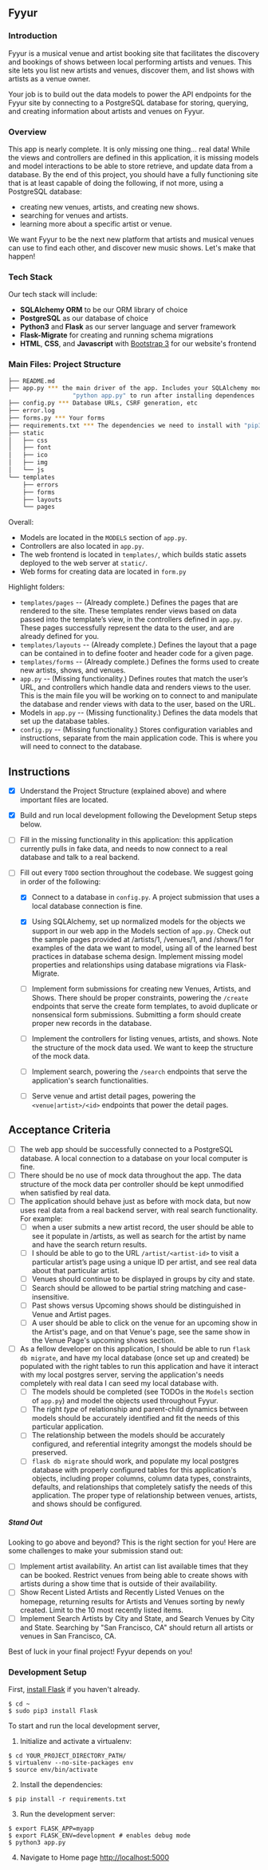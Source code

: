 Fyyur
-----

### Introduction

Fyyur is a musical venue and artist booking site that facilitates the discovery and bookings of shows between local performing artists and venues. This site lets you list new artists and venues, discover them, and list shows with artists as a venue owner.

Your job is to build out the data models to power the API endpoints for the Fyyur site by connecting to a PostgreSQL database for storing, querying, and creating information about artists and venues on Fyyur.

### Overview

This app is nearly complete. It is only missing one thing… real data! While the views and controllers are defined in this application, it is missing models and model interactions to be able to store retrieve, and update data from a database. By the end of this project, you should have a fully functioning site that is at least capable of doing the following, if not more, using a PostgreSQL database:

* creating new venues, artists, and creating new shows.
* searching for venues and artists.
* learning more about a specific artist or venue.

We want Fyyur to be the next new platform that artists and musical venues can use to find each other, and discover new music shows. Let's make that happen!

### Tech Stack

Our tech stack will include:

* **SQLAlchemy ORM** to be our ORM library of choice
* **PostgreSQL** as our database of choice
* **Python3** and **Flask** as our server language and server framework
* **Flask-Migrate** for creating and running schema migrations
* **HTML**, **CSS**, and **Javascript** with [Bootstrap 3](https://getbootstrap.com/docs/3.4/customize/) for our website's frontend

### Main Files: Project Structure

  ```sh
  ├── README.md
  ├── app.py *** the main driver of the app. Includes your SQLAlchemy models.
                    "python app.py" to run after installing dependences
  ├── config.py *** Database URLs, CSRF generation, etc
  ├── error.log
  ├── forms.py *** Your forms
  ├── requirements.txt *** The dependencies we need to install with "pip3 install -r requirements.txt"
  ├── static
  │   ├── css 
  │   ├── font
  │   ├── ico
  │   ├── img
  │   └── js
  └── templates
      ├── errors
      ├── forms
      ├── layouts
      └── pages
  ```

Overall:
* Models are located in the `MODELS` section of `app.py`.
* Controllers are also located in `app.py`.
* The web frontend is located in `templates/`, which builds static assets deployed to the web server at `static/`.
* Web forms for creating data are located in `form.py`


Highlight folders:
* `templates/pages` -- (Already complete.) Defines the pages that are rendered to the site. These templates render views based on data passed into the template’s view, in the controllers defined in `app.py`. These pages successfully represent the data to the user, and are already defined for you.
* `templates/layouts` -- (Already complete.) Defines the layout that a page can be contained in to define footer and header code for a given page.
* `templates/forms` -- (Already complete.) Defines the forms used to create new artists, shows, and venues.
* `app.py` -- (Missing functionality.) Defines routes that match the user’s URL, and controllers which handle data and renders views to the user. This is the main file you will be working on to connect to and manipulate the database and render views with data to the user, based on the URL.
* Models in `app.py` -- (Missing functionality.) Defines the data models that set up the database tables.
* `config.py` -- (Missing functionality.) Stores configuration variables and instructions, separate from the main application code. This is where you will need to connect to the database.


Instructions
-----

- [x] Understand the Project Structure (explained above) and where important files are located.
- [x] Build and run local development following the Development Setup steps below.
- [ ] Fill in the missing functionality in this application: this application currently pulls in fake data, and needs to now connect to a real database and talk to a real backend.
- [ ] Fill out every `TODO` section throughout the codebase. We suggest going in order of the following:

  - [x] Connect to a database in `config.py`. A project submission that uses a local database connection is fine.
  - [x] Using SQLAlchemy, set up normalized models for the objects we support in our web app in the Models section of `app.py`. Check out the sample pages provided at /artists/1, /venues/1, and /shows/1 for examples of the data we want to model, using all of the learned best practices in database schema design. Implement missing model properties and relationships using database migrations via Flask-Migrate.
  - [ ] Implement form submissions for creating new Venues, Artists, and Shows. There should be proper constraints, powering the `/create` endpoints that serve the create form templates, to avoid duplicate or nonsensical form submissions. Submitting a form should create proper new records in the database.
  - [ ] Implement the controllers for listing venues, artists, and shows. Note the structure of the mock data used. We want to keep the structure of the mock data.
  - [ ] Implement search, powering the `/search` endpoints that serve the application's search functionalities.
  - [ ] Serve venue and artist detail pages, powering the `<venue|artist>/<id>` endpoints that power the detail pages.


Acceptance Criteria
-----

- [ ] The web app should be successfully connected to a PostgreSQL database. A local connection to a database on your local computer is fine.
- [ ] There should be no use of mock data throughout the app. The data structure of the mock data per controller should be kept unmodified when satisfied by real data.
- [ ] The application should behave just as before with mock data, but now uses real data from a real backend server, with real search functionality. For example:
  - [ ] when a user submits a new artist record, the user should be able to see it populate in /artists, as well as search for the artist by name and have the search return results.
  - [ ] I should be able to go to the URL `/artist/<artist-id>` to visit a particular artist’s page using a unique ID per artist, and see real data about that particular artist.
  - [ ] Venues should continue to be displayed in groups by city and state.
  - [ ] Search should be allowed to be partial string matching and case-insensitive.
  - [ ] Past shows versus Upcoming shows should be distinguished in Venue and Artist pages.
  - [ ] A user should be able to click on the venue for an upcoming show in the Artist's page, and on that Venue's page, see the same show in the Venue Page's upcoming shows section.
- [ ] As a fellow developer on this application, I should be able to run `flask db migrate`, and have my local database (once set up and created) be populated with the right tables to run this application and have it interact with my local postgres server, serving the application's needs completely with real data I can seed my local database with.
  - [ ] The models should be completed (see TODOs in the `Models` section of `app.py`) and model the objects used throughout Fyyur.
  - [ ] The right _type_ of relationship and parent-child dynamics between models should be accurately identified and fit the needs of this particular application.
  - [ ] The relationship between the models should be accurately configured, and referential integrity amongst the models should be preserved.
  - [ ] `flask db migrate` should work, and populate my local postgres database with properly configured tables for this application's objects, including proper columns, column data types, constraints, defaults, and relationships that completely satisfy the needs of this application. The proper type of relationship between venues, artists, and shows should be configured.

##### Stand Out

Looking to go above and beyond? This is the right section for you! Here are some challenges to make your submission stand out:

- [ ] Implement artist availability. An artist can list available times that they can be booked. Restrict venues from being able to create shows with artists during a show time that is outside of their availability.
- [ ] Show Recent Listed Artists and Recently Listed Venues on the homepage, returning results for Artists and Venues sorting by newly created. Limit to the 10 most recently listed items.
- [ ] Implement Search Artists by City and State, and Search Venues by City and State. Searching by "San Francisco, CA" should return all artists or venues in San Francisco, CA.

Best of luck in your final project! Fyyur depends on you!

### Development Setup

First, [install Flask](http://flask.pocoo.org/docs/1.0/installation/#install-flask) if you haven't already.

  ```
  $ cd ~
  $ sudo pip3 install Flask
  ```

To start and run the local development server,

1. Initialize and activate a virtualenv:
  ```
  $ cd YOUR_PROJECT_DIRECTORY_PATH/
  $ virtualenv --no-site-packages env
  $ source env/bin/activate
  ```

2. Install the dependencies:
  ```
  $ pip install -r requirements.txt
  ```

3. Run the development server:
  ```
  $ export FLASK_APP=myapp
  $ export FLASK_ENV=development # enables debug mode
  $ python3 app.py
  ```

4. Navigate to Home page [http://localhost:5000](http://localhost:5000)
